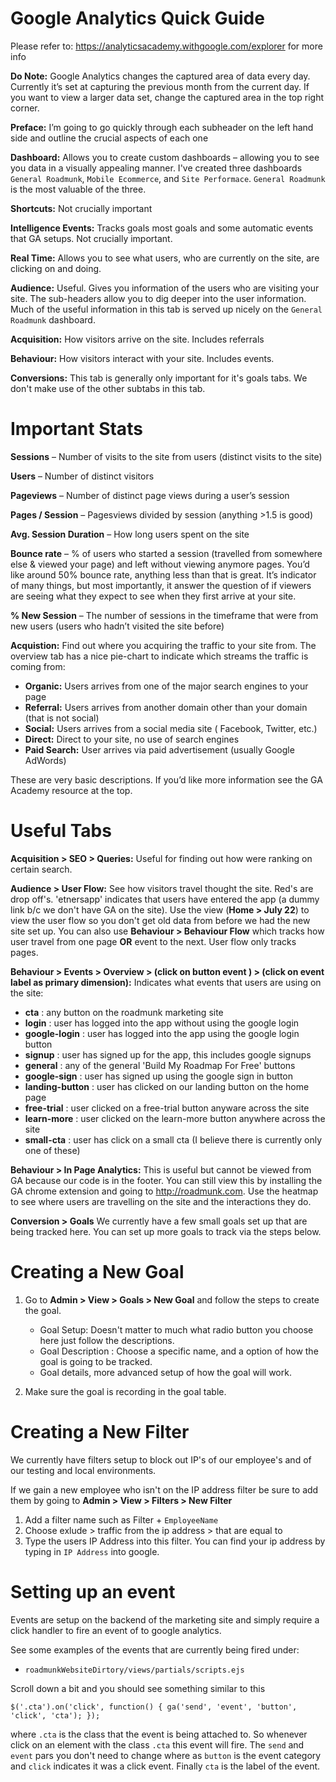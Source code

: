 Google Analytics Quick Guide
==================================

Please refer to: https://analyticsacademy.withgoogle.com/explorer for more info

**Do Note:** Google Analytics changes the captured area of data every day. Currently it’s set at capturing the previous month from the current day. If you want to view a larger data set, change the captured area in the top right corner.

**Preface:** I’m going to go quickly through each subheader on the left hand side and outline the crucial aspects of each one

**Dashboard:** Allows you to create custom dashboards – allowing you to see you data in a visually appealing manner. I've created three dashboards `General Roadmunk`, `Mobile Ecommerce`, and `Site Performace`. `General Roadmunk` is the most valuable of the three.

**Shortcuts:** Not crucially important

**Intelligence Events:** Tracks goals most goals and some automatic events that GA setups. Not crucially important.

**Real Time:** Allows you to see what users, who are currently on the site, are clicking on and doing.

**Audience:** Useful. Gives you information of the users who are visiting your site.  The sub-headers allow you to dig deeper into the user information. Much of the useful information in this tab is served up nicely on the `General Roadmunk` dashboard.

**Acquisition:** How visitors arrive on the site. Includes referrals

**Behaviour:** How visitors interact with your site. Includes events. 

**Conversions:** This tab is generally only important for it's goals tabs. We don't make use of the other subtabs in this tab.

Important Stats
===================

**Sessions** – Number of visits to the site from users (distinct visits to the site)

**Users** – Number of distinct visitors

**Pageviews** – Number of distinct page views during a user’s session

**Pages / Session** – Pagesviews divided by session (anything  >1.5 is good)

**Avg. Session Duration** – How long users spent on the site

**Bounce rate** – % of users who started a session (travelled from somewhere else & viewed your page) and left without viewing anymore pages. You’d like around 50% bounce rate, anything less than that is great. It’s indicator of many things, but most importantly, it answer the question of if viewers are seeing what they expect to see when they first arrive at your site.

**% New Session** – The number of sessions in the timeframe that were from new users (users who hadn’t visited the site before) 

**Acquistion:** Find out where you acquiring the traffic to your site from. The overview tab has a nice pie-chart to indicate which streams the traffic is coming from:

- **Organic:** Users arrives from one of the major search engines to your page
- **Referral:** Users arrives from another domain other than your domain (that is not social)
- **Social:** Users arrives from a social media site (
    Facebook, Twitter, etc.)
- **Direct:** Direct to your site, no use of search engines
- **Paid Search:** User arrives via paid advertisement (usually Google AdWords)

These are very basic descriptions. If you’d like more information see the GA Academy resource at the top.

Useful Tabs
==================

**Acquisition > SEO > Queries:** Useful for finding out how were ranking on certain search. 

**Audience > User Flow:** See how visitors travel thought the site. Red's are drop off's. 'etnersapp' indicates that users have entered the app (a dummy link b/c we don't have GA on the site). Use the view (**Home > July 22**) to view the user flow so you don't get old data from before we had the new site set up. You can also use **Behaviour > Behaviour Flow** which tracks how user travel from one page **OR** event to the next. User flow only tracks pages. 

**Behaviour > Events > Overview > (click on button event ) >  (click on event label as primary dimension):** Indicates what events that users are using on the site:

- **cta** : any button on the roadmunk marketing site
- **login** : user has logged into the app without using the google login
- **google-login** : user has logged into the app using the google login button
- **signup** : user has signed up for the app, this includes google signups
- **general** : any of the general 'Build My Roadmap For Free' buttons 
- **google-sign** : user has signed up using the google sign in button
- **landing-button** : user has clicked on our landing button on the home page
- **free-trial** : user clicked on a free-trial button anyware across the site
- **learn-more** : user clicked on the learn-more button anywhere across the site
- **small-cta** : user has click on a small cta (I believe there is currently only one of these)

**Behaviour > In Page Analytics:** This is useful but cannot be viewed from GA because our code is in the footer. You can still view this by installing the GA chrome extension and going to http://roadmunk.com. Use the heatmap to see where users are travelling on the site and the interactions they do.

**Conversion > Goals** We currently have a few small goals set up that are being tracked here. You can set up more goals to track via the steps below.

Creating a New Goal
======================

1. Go to **Admin > View > Goals > New Goal** and follow the steps to create the goal.
    - Goal Setup: Doesn't matter to much what radio button you choose here just follow the descriptions.
    - Goal Description : Choose a specific name, and a option of how the goal is going to be tracked.
    - Goal details, more advanced setup of how the goal will work.

2. Make sure the goal is recording in the goal table.

Creating a New Filter
==========================

We currently have filters setup to block out IP's of our employee's and of our testing and local environments. 

If we gain a new employee who isn't on the IP address filter be sure to add them by going to **Admin > View > Filters > New Filter**

1. Add a filter name such as Filter + `EmployeeName`
2. Choose exlude > traffic from the ip address > that are equal to
3. Type the users IP Address into this filter. You can find your ip address by typing in `IP Address` into google.

Setting up an event
=========================

Events are setup on the backend of the marketing site and simply require a click handler to fire an event of to google analytics. 

See some examples of the events that are currently being fired under:

   - `roadmunkWebsiteDirtory/views/partials/scripts.ejs` 

Scroll down a bit and you should see something similar to this

`$('.cta').on('click', function() {
      ga('send', 'event', 'button', 'click', 'cta');
    });`

where `.cta` is the class that the event is being attached to. So whenever click on an element with the class `.cta` this event will fire. The `send` and `event` pars you don't need to change where as `button` is the event category and `click` indicates it was a click event. Finally `cta` is the label of the event.




